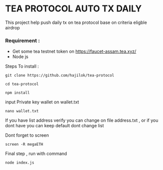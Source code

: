 # TEA PROTOCOL AUTO TX DAILY

This project help push daily tx on tea protocol base on criteria eligble airdrop

### Requirement :

- Get some tea testnet token on https://faucet-assam.tea.xyz/
- Node js

Steps To install :

```
git clone https://github.com/hajilok/tea-protocol
```

```
cd tea-protocol
```

```
npm install
```

input Private key wallet on wallet.txt

```
nano wallet.txt
```

If you have list address verify you can change on file address.txt , or if you dont have you can keep default dont change list

Dont forget to screen

```
screen -R megaETH
```

Final step , run with command

```
node index.js
```
